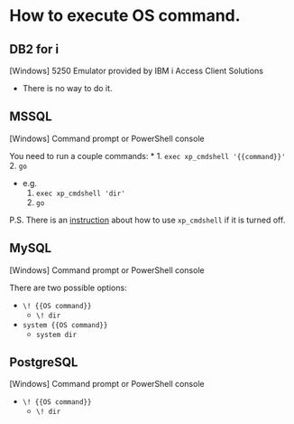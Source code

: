 # How to execute OS command.

## DB2 for i

\[Windows\] 5250 Emulator provided by IBM i Access Client Solutions

* There is no way to do it.



## MSSQL

\[Windows\] Command prompt or PowerShell console

You need to run a couple commands:
* 
    1. `exec xp_cmdshell '{{command}}'`
    2. `go`
* e.g.
    1. `exec xp_cmdshell 'dir'`
    2. `go`

P.S. There is an [instruction](https://docs.microsoft.com/en-us/sql/database-engine/configure-windows/xp-cmdshell-server-configuration-option?view=sql-server-ver15) about how to use `xp_cmdshell` if it is turned off.



## MySQL

\[Windows\] Command prompt or PowerShell console

There are two possible options:
* `\! {{OS command}}`
    * `\! dir`
* `system {{OS command}}`
    * `system dir`



## PostgreSQL

\[Windows\] Command prompt or PowerShell console

* `\! {{OS command}}`
    * `\! dir`

